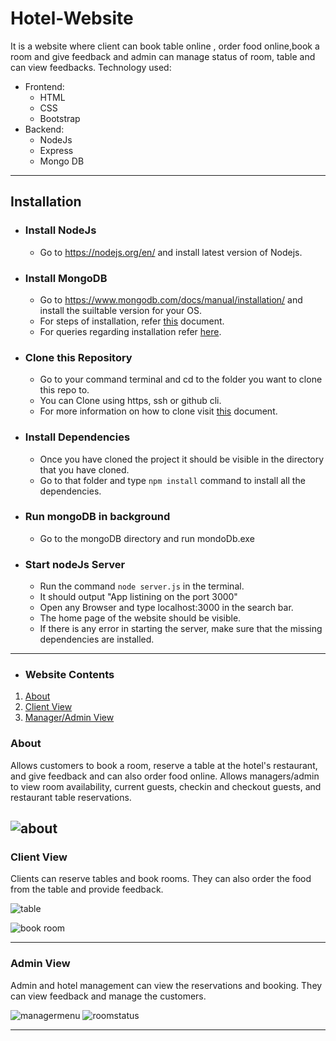 # Hotel-Website
It is a website where client can book table online , order food online,book a room and give feedback and admin can manage status of room, table and can view feedbacks.
Technology used:

+ Frontend:
  + HTML
  + CSS
  + Bootstrap
+ Backend:
  + NodeJs
  + Express
  + Mongo DB
 
___
## Installation
+ ### Install NodeJs
    + Go to https://nodejs.org/en/ and install latest version of Nodejs.

+ ### Install MongoDB
    + Go to https://www.mongodb.com/docs/manual/installation/ and install the suiltable version for your OS.
    + For steps of installation, refer [this](https://www.mongodb.com/docs/manual/installation/#mongodb-installation-tutorials) document.
    + For queries regarding installation refer [here](https://www.mongodb.com/docs/drivers/node/current/#:~:text=For%20answers).
 
+ ### Clone this Repository
  + Go to your command terminal and cd to the folder you want to clone this repo to.
  + You can Clone using https, ssh or github cli.
   + For more information on how to clone visit [this](https://github.com/git-guides/git-clone) document.

+ ### Install Dependencies
    + Once you have cloned the project it should be visible in the directory that you have cloned.
    + Go to that folder and type `npm install` command to install all the dependencies.
    
+ ### Run mongoDB in background
    + Go to the mongoDB directory and run mondoDb.exe
    
+ ### Start nodeJs Server
    + Run the command `node server.js` in the terminal.
    + It should output "App listining on the port 3000"
    + Open any Browser and type localhost:3000 in the search bar.
    + The home page of the website should be visible.
    + If there is any error in starting the server, make sure that the missing dependencies are installed.
___
+ ### Website Contents
1. [About](#about)
2. [Client View](#guest)
3. [Manager/Admin View](#manager)

<a name="about"></a>
### About
Allows customers to book a room, reserve a table at the hotel's restaurant, and give feedback and can also order food online. Allows managers/admin to view room availability, current guests, checkin and checkout guests, and restaurant table reservations.

![about](https://user-images.githubusercontent.com/125547030/220850104-01792ed4-8358-4f98-9852-b2d7f515d187.jpeg)
---
<a name="guest"></a>
### Client View
Clients can reserve tables and book rooms. They can also order the food from the table and provide feedback.

![table](https://user-images.githubusercontent.com/125547030/220865394-b7d23e8d-3618-4bcf-88c2-205d554adb82.jpeg)

![book room](https://user-images.githubusercontent.com/125547030/220865406-e0e197c4-7bb7-41e7-9258-1281fdb57e97.jpeg)

---
<a name="manager"></a>
### Admin View
Admin and hotel management can view the reservations and booking. They can view feedback and manage the customers.

![managermenu](https://user-images.githubusercontent.com/125547030/220865522-e47b1967-1e54-42b8-b4c9-9a7198ac8a1e.jpeg)
![roomstatus](https://user-images.githubusercontent.com/125547030/220865779-47c1f96c-c39b-45aa-bcd1-3ecd827e8d82.jpeg)

---

